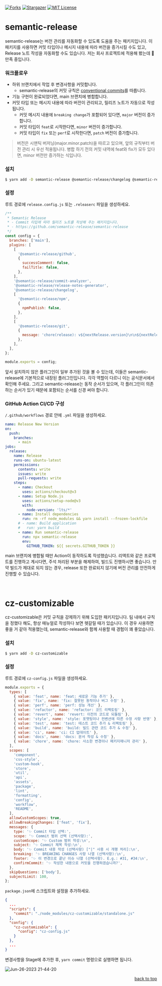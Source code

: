 <!-- BACK TO TOP LINK -->

<a name="readme-top"></a>

<!-- PROJECT SHIELDS -->

[![Forks][Forks Shield]][Forks URL]
[![Stargazer][Stars Shield]][Stars URL]
[![MIT License][License Shield]][License URL]

# semantic-release

semantic-release는 버전 관리를 자동화할 수 있도록 도움을 주는 패키지입니다. 이 패키지를 사용하면 커밋 타입이나 메시지 내용에 따라 버전을 증가시킬 수도 있고, Release 노트 작성을 자동화할 수도 있습니다. 저는 회사 프로젝트에 적용해 봤는데 🐶 만족 중입니다.

### 워크플로우

- 하위 브랜치에서 작업 후 변경사항을 커밋합니다.
  - semantic-release의 커밋 규칙은 [conventional commits](https://github.com/conventional-changelog/commitlint/tree/master/%40commitlint/config-conventional)를 따릅니다.
- 기능 구현이 완료되었다면, main 브랜치에 병합합니다.
- 커밋 타입 또는 메시지 내용에 따라 버전이 관리되고, 릴리즈 노트가 자동으로 작성됩니다.
  - 커밋 메시지 내용에 `breaking change`가 포함되어 있다면, `major` 버전이 증가합니다.
  - 커밋 타입이 `feat`로 시작한다면, `minor` 버전이 증가합니다.
  - 커밋 타입이 `fix` 또는 `perf`로 시작한다면, `patch` 버전이 증가합니다.

> 버전은 시맨틱 버저닝(major.minor.patch)을 따르고 있으며, 앞의 규칙부터 버전 관리 시 우선 적용됩니다.
> 병합 하기 전의 커밋 내역에 feat와 fix가 모두 있다면, minor 버전만 증가하는 식입니다.

### 설치

```bash
$ yarn add -D semantic-release @semantic-release/changelog @semantic-release/git
```

### 설정

루트 경로에 `release.config.js` 또는 `.releaserc` 파일을 생성하세요.

```javascript
/**
 * Semantic Release
 * - Commit 타입에 따라 릴리즈 노트를 작성해 주는 패키지입니다.
 * - https://github.com/semantic-release/semantic-release
 */
const config = {
  branches: ['main'],
  plugins: [
    [
      '@semantic-release/github',
      {
        successComment: false,
        failTitle: false,
      },
    ],
    '@semantic-release/commit-analyzer',
    '@semantic-release/release-notes-generator',
    '@semantic-release/changelog',
    [
      '@semantic-release/npm',
      {
        npmPublish: false,
      },
    ],
    [
      '@semantic-release/git',
      {
        message: 'chore(release): v${nextRelease.version}\n\n${nextRelease.notes}',
      },
    ],
  ],
};

module.exports = config;
```

앞서 설치하지 않은 플러그인이 일부 추가된 것을 볼 수 있는데, 이들은 semantic-release에 기본적으로 내장된 플러그인입니다. 각각 역할이 다르니 이는 공식문서에서 확인해 주세요. 그리고 semantic-release는 동작 순서가 있으며, 각 플러그인이 의존하는 순서가 있기 때문에 포함되는 순서를 신경 써야 합니다.

### GitHub Action CI/CD 구성

`/.github/workflows` 경로 안에 `.yml` 파일을 생성하세요.

```yml
name: Release New Version
on:
  push:
    branches:
      - main
jobs:
  release:
    name: Release
    runs-on: ubuntu-latest
    permissions:
      contents: write
      issues: write
      pull-requests: write
    steps:
      - name: Checkout
        uses: actions/checkout@v3
      - name: Setup Node.js
        uses: actions/setup-node@v3
        with:
          node-version: 'lts/*'
      - name: Install dependencies
        run: rm -rf node_modules && yarn install --frozen-lockfile
      # - name: Build application
      #   run: yarn build
      - name: Run semantic-release
        run: npx semantic-release
        env:
          GITHUB_TOKEN: ${{ secrets.GITHUB_TOKEN }}
```

main 브랜치에 병합될 때만 Action이 동작하도록 작성했습니다. 리액트와 같은 프로젝트를 진행하고 계시다면, 주석 처리된 부분을 해제하여, 빌드도 진행하시면 좋습니다. 만약 빌드가 제대로 되지 않는 경우, release 또한 완료되지 않기에 버전 관리를 안전하게 진행할 수 있습니다.

<br />

# cz-customizable

cz-customizable은 커밋 규칙을 강제하기 위해 도입한 패키지입니다. 팀 내에서 규칙을 정했다 해도, 항상 매뉴얼로 작성하다 보면 헷갈릴 때가 있습니다. 이 경우 사용하면 좋을 거 같아 적용했는데, semantic-release와 함께 사용할 때 경험이 꽤 좋았습니다.

### 설치

```bash
$ yarn add -D cz-customizable
```

### 설정

루트 경로에 `cz-config.js` 파일을 생성하세요.

```javascript
module.exports = {
  types: [
    { value: 'feat', name: 'feat: 새로운 기능 추가' },
    { value: 'fix', name: 'fix: 잘못된 동작이나 버그 수정' },
    { value: 'perf', name: 'perf: 성능 개선' },
    { value: 'refactor', name: 'refactor: 코드 리팩토링' },
    { value: 'revert', name: 'revert: 이전의 코드로 되돌림' },
    { value: 'style', name: 'style: 포맷팅이나 컨벤션에 따른 수정 사항 반영' },
    { value: 'test', name: 'test: 테스트 코드 추가 & 리팩토링' },
    { value: 'build', name: 'build: 빌드 관련 코드 추가 & 수정' },
    { value: 'ci', name: 'ci: CI 업데이트' },
    { value: 'docs', name: 'docs: 문서 작성 & 수정' },
    { value: 'chore', name: 'chore: 사소한 변경이나 패키지매니저 관리' },
  ],
  scopes: [
    'component',
    'css-style',
    'custom-hook',
    'store',
    'util',
    'api',
    'assets',
    'package',
    'lint',
    'formatting',
    'config',
    'workflow',
    'README',
  ],
  allowCustomScopes: true,
  allowBreakingChanges: ['feat', 'fix'],
  messages: {
    type: '✨ Commit 타입 선택:',
    scope: '✨ Commit 범위 선택 (선택사항):',
    customScope: '✨ Custom 범위 작성:\n',
    subject: '✨ Commit 제목 작성:\n',
    body: '✨ Commit 내용 작성 (선택사항) ["|" 사용 시 개행 처리]:\n',
    breaking: '✨ BREAKING CHANGES 사항 나열 (선택사항):\n',
    footer: '✨ 이 변경으로 끝난 이슈 나열 (선택사항). E.g.: #31, #34:\n',
    confirmCommit: '✨ 작성한 내용으로 커밋을 진행하겠습니까?',
  },
  skipQuestions: ['body'],
  subjectLimit: 100,
};
```

`package.json`에 스크립트와 설정을 추가하세요.

```json
{
  ...
  "scripts": {
    "commit": "./node_modules/cz-customizable/standalone.js"
  },
  "config": {
    "cz-customizable": {
      "config": "cz-config.js"
    }
  },
  ...
}
```

변경사항을 Stage에 추가한 후, `yarn commit` 명령으로 실행하면 됩니다.

![Jun-26-2023 21-44-20](https://github.com/n0hack/semantic-release/assets/42988225/6676aac1-9eb7-4645-80fb-2ca0dd508381)

<p align="right">
  <a href="#readme-top">back to top</a>
</p>

<!-- MARKDOWN LINKS & IMAGES -->

[Forks Shield]: https://img.shields.io/github/forks/n0hack/semantic-release?style=for-the-badge
[Forks URL]: https://github.com/n0hack/semantic-release/network/members
[Stars Shield]: https://img.shields.io/github/stars/n0hack/semantic-release?style=for-the-badge
[Stars URL]: https://github.com/n0hack/semantic-release/stargazers
[License Shield]: https://img.shields.io/github/license/n0hack/semantic-release?style=for-the-badge
[License URL]: https://github.com/n0hack/semantic-release/blob/main/LICENSE

